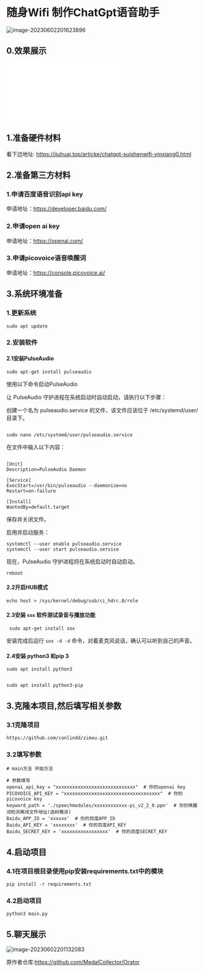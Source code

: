 # 随身Wifi 制作ChatGpt语音助手

![image-20230602201623896](https://s2.loli.net/2023/06/02/CRax1UwiukAtJY7.png)

## 0.效果展示

<iframe src="//player.bilibili.com/player.html?aid=741977428&bvid=BV1Lk4y1p7uu&cid=1152725799&page=1" scrolling="no" border="0" frameborder="no" framespacing="0" allowfullscreen="true"> </iframe>

## 1.准备硬件材料

看下边地址:
https://jiuhuai.top/articke/chatgpt-suishenwifi-yinxiang0.html

## 2.准备第三方材料

### 1.申请百度语音识别api key

申请地址：https://developer.baidu.com/

### 2.申请open ai key

申请地址：https://openai.com/

### 3.申请picovoice语音唤醒词

申请地址：https://console.picovoice.ai/



## 3.系统环境准备

### 1.更新系统

```
sudo apt update
```

### 2.安装软件

#### 2.1安装PulseAudio

```
sudo apt-get install pulseaudio
```

使用以下命令启动PulseAudio

让 PulseAudio 守护进程在系统启动时自动启动，请执行以下步骤：

创建一个名为 pulseaudio.service 的文件，该文件应该位于 /etc/systemd/user/ 目录下。

```

sudo nano /etc/systemd/user/pulseaudio.service
```

在文件中输入以下内容：

```

[Unit]
Description=PulseAudio Daemon

[Service]
ExecStart=/usr/bin/pulseaudio --daemonize=no
Restart=on-failure

[Install]
WantedBy=default.target
```

保存并关闭文件。

启用并启动服务：

```
systemctl --user enable pulseaudio.service
systemctl --user start pulseaudio.service
```

现在，PulseAudio 守护进程将在系统启动时自动启动。

```
reboot
```

#### 2.2开启HUB模式

```
echo host > /sys/kernel/debug/usb/ci_hdrc.0/role
```

#### 2.3安装 `sox` 软件测试录音与播放功能

```python3
 sudo apt-get install sox
```

安装完成后运行 `sox -d -d` 命令，对着麦克风说话，确认可以听到自己的声音。

#### 2.4安装 python3 和pip 3

```
sudo apt install python3


sudo apt install python3-pip
```

## 3.克隆本项目,然后填写相关参数

### 3.1克隆项目

```
https://github.com/conlindd/zimou.git
```



### 3.2填写参数

```
# main方法 开始方法

# 参数填写
openai_api_key = "xxxxxxxxxxxxxxxxxxxxxxxxxxxxx"  # 你的openai key
PICOVOICE_API_KEY = "xxxxxxxxxxxxxxxxxxxxxxxxxxxxxxxxxxx"  # 你的picovoice key
keyword_path = './speechmodules/xxxxxxxxxxxx-pi_v2_2_0.ppn'  # 你的唤醒词检测离线文件地址(选树莓派)
Baidu_APP_ID = 'xxxxxx'  # 你的百度APP_ID
Baidu_API_KEY = 'xxxxxxxx'  # 你的百度API_KEY
Baidu_SECRET_KEY = 'xxxxxxxxxxxxxxxxx'  # 你的百度SECRET_KEY

```

## 4.启动项目

### 4.1在项目根目录使用pip安装requirements.txt中的模块

```
pip install -r requirements.txt
```

### 4.2启动项目

```
python3 main.py
```



## 5.聊天展示

![image-20230602201132083](https://s2.loli.net/2023/06/02/lopYrSVc8tFEG1A.png)





原作者仓库:https://github.com/MedalCollector/Orator